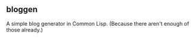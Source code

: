 ## bloggen

A simple blog generator in Common Lisp. (Because there aren't enough of those already.)

